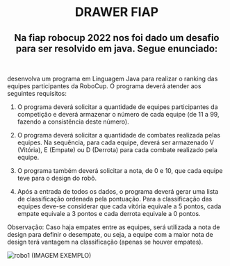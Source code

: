 <h1 align='center'> DRAWER FIAP </h1>

  <h2 align='center'> Na fiap robocup 2022 nos foi dado um desafio para ser resolvido em java. Segue enunciado: 
<br>
</h2>
  
  <br>

desenvolva um programa em Linguagem Java para realizar o ranking das equipes participantes da RoboCup. O programa deverá atender aos seguintes requisitos:

1. O programa deverá solicitar a quantidade de equipes participantes da competição e deverá armazenar o número de cada equipe (de 11 a 99, fazendo a consistência deste número).

2. O programa deverá solicitar a quantidade de combates realizada pelas equipes. Na sequência, para cada equipe, deverá ser armazenado V (Vitória), E (Empate) ou D (Derrota) para cada combate realizado pela equipe.

3. O programa também deverá solicitar a nota, de 0 e 10, que cada equipe teve para o design do robô.

4. Após a entrada de todos os dados, o programa deverá gerar uma lista de classificação ordenada pela pontuação. Para a classificação das equipes deve-se considerar que cada vitória equivale a 5 pontos, cada empate equivale a 3 pontos e cada derrota equivale a 0 pontos.

Observação: Caso haja empates entre as equipes, será utilizada a nota de design para definir o desempate, ou seja, a equipe com a maior nota de design terá vantagem na classificação (apenas se houver empates).


![robo1](https://user-images.githubusercontent.com/90010767/217991759-70c6323e-7870-42b0-856c-0a5b83504ed9.png)
    (IMAGEM EXEMPLO)
